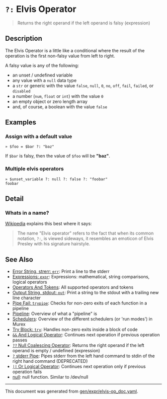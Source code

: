 # `?:` Elvis Operator

> Returns the right operand if the left operand is falsy (expression)

## Description

The Elvis Operator is a little like a conditional where the result of the
operation is the first non-falsy value from left to right.

A falsy value is any of the following:

* an unset / undefined variable
* any value with a `null` data type
* a `str` or generic with the value `false`, `null`, `0`, `no`, `off`, `fail`,
  `failed`, or `disabled`
* a number (`num`, `float` or `int`) with the value `0`
* an empty object or zero length array 
* and, of course, a boolean with the value `false`



## Examples

### Assign with a default value

```
» $foo = $bar ?: "baz"
```

If `$bar` is falsy, then the value of `$foo` will be **"baz"**.

### Multiple elvis operators

```
» $unset_variable ?: null ?: false ?: "foobar"
foobar
```

## Detail

### Whats in a name?

[Wikipedia](https://en.wikipedia.org/wiki/Elvis_operator) explains this best
where it says:

> The name "Elvis operator" refers to the fact that when its common notation,
> `?:`, is viewed sideways, it resembles an emoticon of Elvis Presley with his
> signature hairstyle.

## See Also

* [Error String, strerr: `err`](../commands/err.md):
  Print a line to the stderr
* [Expressions: `expr`](../commands/expr.md):
  Expressions: mathematical, string comparisons, logical operators
* [Operators And Tokens](../user-guide/operators-and-tokens.md):
  All supported operators and tokens
* [Output String, stdout: `out`](../commands/out.md):
  Print a string to the stdout with a trailing new line character
* [Pipe Fail: `trypipe`](../commands/trypipe.md):
  Checks for non-zero exits of each function in a pipeline
* [Pipeline](../user-guide/pipeline.md):
  Overview of what a "pipeline" is
* [Schedulers](../user-guide/schedulers.md):
  Overview of the different schedulers (or 'run modes') in Murex
* [Try Block: `try`](../commands/try.md):
  Handles non-zero exits inside a block of code
* [`&&` And Logical Operator](../parser/logical-and.md):
  Continues next operation if previous operation passes
* [`??` Null Coalescing Operator](../parser/null-coalescing.md):
  Returns the right operand if the left operand is empty / undefined (expression)
* [`?` stderr Pipe](../deprecated/pipe-err.md):
  Pipes stderr from the left hand command to stdin of the right hand command (DEPRECATED)
* [`||` Or Logical Operator](../parser/logical-or.md):
  Continues next operation only if previous operation fails
* [null](../commands/devnull.md):
  null function. Similar to /dev/null

<hr/>

This document was generated from [gen/expr/elvis-op_doc.yaml](https://github.com/lmorg/murex/blob/master/gen/expr/elvis-op_doc.yaml).